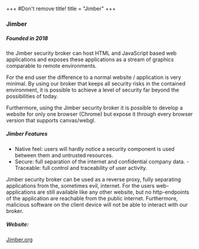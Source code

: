 +++
#Don't remove title!
title = "Jimber"
+++

<!-- ![http://mmmglobal.org/files/global/10540.jpg](http://mmmglobal.org/files/global/10540.jpg) -->

### Jimber



##### Founded in 2018

the Jimber security broker can host HTML and JavaScript based web applications and exposes these applications as a stream of graphics comparable to remote environments.

For the end user the difference to a normal website / application is very minimal. By using our broker that keeps all security risks in the contained environment, it is possible to achieve a level of security far beyond the possibilities of today.

Furthermore, using the Jimber security broker it is possible to develop a website for only one browser (Chrome) but expose it through every browser version that supports canvas/webgl.

##### Jimber Features

- Native feel: users will hardly notice a security component is used between them and untrusted resources.
- Secure: full separation of the internet and confidential company data.
-Traceable: full control and traceability of user activity.


Jimber security broker can be used as a reverse proxy, fully separating applications from the, sometimes evil, internet. For the users  web-applications are still available like any other website, but no http-endpoints of the application are reachable from the public internet. Furthermore, malicious software on the client device will not be able to interact with our broker.


##### Website:
<a href="https://www.jimber.org" target="_blank">Jimber.org</a>
